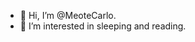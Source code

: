 - 👋 Hi, I’m @MeoteCarlo.
- 👀 I’m interested in sleeping and reading.

<!---
MeoteCarlo/MeoteCarlo is a ✨ special ✨ repository because its `README.md` (this file) appears on your GitHub profile.
You can click the Preview link to take a look at your changes.
--->

